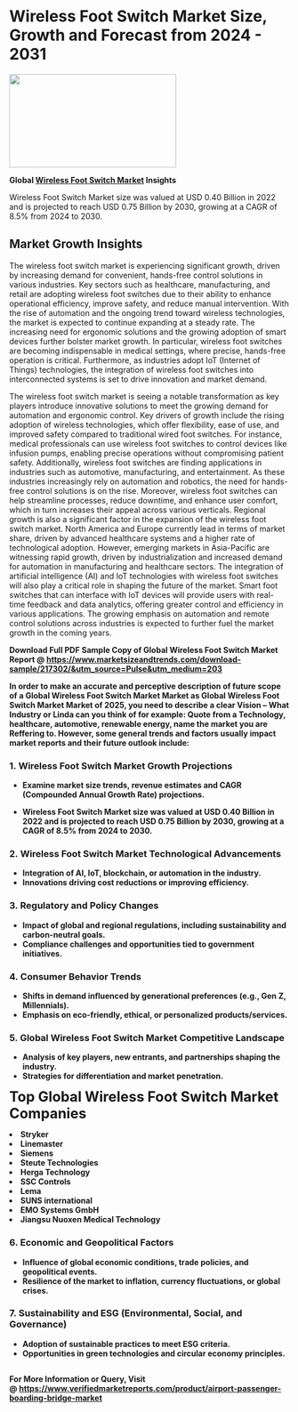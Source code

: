 <H1>Wireless Foot Switch Market Size, Growth and Forecast from 2024 - 2031</H1><img class="aligncenter size-medium wp-image-584254" src="https://thirdeyenews.in/wp-content/uploads/2024/09/Global-Market-Research-300x168.jpeg" alt="" width="300" height="168" /><p><strong>Global&nbsp;<a href="https://www.marketsizeandtrends.com/download-sample/217302/&amp;utm_source=Pulse&amp;utm_medium=203">Wireless Foot Switch Market</a> Insights</strong></p><p>Wireless Foot Switch Market size was valued at USD 0.40 Billion in 2022 and is projected to reach USD 0.75 Billion by 2030, growing at a CAGR of 8.5% from 2024 to 2030.</p><p><h2>Market Growth Insights</h2> <p>The wireless foot switch market is experiencing significant growth, driven by increasing demand for convenient, hands-free control solutions in various industries. Key sectors such as healthcare, manufacturing, and retail are adopting wireless foot switches due to their ability to enhance operational efficiency, improve safety, and reduce manual intervention. With the rise of automation and the ongoing trend toward wireless technologies, the market is expected to continue expanding at a steady rate. The increasing need for ergonomic solutions and the growing adoption of smart devices further bolster market growth. In particular, wireless foot switches are becoming indispensable in medical settings, where precise, hands-free operation is critical. Furthermore, as industries adopt IoT (Internet of Things) technologies, the integration of wireless foot switches into interconnected systems is set to drive innovation and market demand.</p> <p><strong></strong></p> <p>The wireless foot switch market is seeing a notable transformation as key players introduce innovative solutions to meet the growing demand for automation and ergonomic control. Key drivers of growth include the rising adoption of wireless technologies, which offer flexibility, ease of use, and improved safety compared to traditional wired foot switches. For instance, medical professionals can use wireless foot switches to control devices like infusion pumps, enabling precise operations without compromising patient safety. Additionally, wireless foot switches are finding applications in industries such as automotive, manufacturing, and entertainment. As these industries increasingly rely on automation and robotics, the need for hands-free control solutions is on the rise. Moreover, wireless foot switches can help streamline processes, reduce downtime, and enhance user comfort, which in turn increases their appeal across various verticals. Regional growth is also a significant factor in the expansion of the wireless foot switch market. North America and Europe currently lead in terms of market share, driven by advanced healthcare systems and a higher rate of technological adoption. However, emerging markets in Asia-Pacific are witnessing rapid growth, driven by industrialization and increased demand for automation in manufacturing and healthcare sectors. The integration of artificial intelligence (AI) and IoT technologies with wireless foot switches will also play a critical role in shaping the future of the market. Smart foot switches that can interface with IoT devices will provide users with real-time feedback and data analytics, offering greater control and efficiency in various applications. The growing emphasis on automation and remote control solutions across industries is expected to further fuel the market growth in the coming years.</p> <p><strong></p><p><span class=""><strong>Download Full PDF Sample Copy of Global Wireless Foot Switch Market Report</strong> @ <a href="https://www.marketsizeandtrends.com/download-sample/217302/&amp;utm_source=Pulse&amp;utm_medium=203" target="_blank">https://www.marketsizeandtrends.com/download-sample/217302/&amp;utm_source=Pulse&amp;utm_medium=203</a></span></p><p>In order to make an accurate and perceptive description of future scope of a Global&nbsp;Wireless Foot Switch Market Market as Global&nbsp;Wireless Foot Switch Market Market of 2025, you need to describe a clear Vision &ndash; What Industry or Linda can you think of for example: Quote from a Technology, healthcare, automotive, renewable energy, name the market you are Reffering to. However, some general trends and factors usually impact market reports and their future outlook include:</p><h3>1.&nbsp;<strong>Wireless Foot Switch Market Growth Projections</strong></h3><ul><li>Examine market size trends, revenue estimates and CAGR (Compounded Annual Growth Rate) projections.</li><li><p>Wireless Foot Switch Market size was valued at USD 0.40 Billion in 2022 and is projected to reach USD 0.75 Billion by 2030, growing at a CAGR of 8.5% from 2024 to 2030.</p></li></ul><h3>2.&nbsp;<strong>Wireless Foot Switch Market Technological Advancements</strong></h3><ul><li>Integration of AI, IoT, blockchain, or automation in the industry.</li><li>Innovations driving cost reductions or improving efficiency.</li></ul><h3>3.&nbsp;<strong>Regulatory and Policy Changes</strong></h3><ul><li>Impact of global and regional regulations, including sustainability and carbon-neutral goals.</li><li>Compliance challenges and opportunities tied to government initiatives.</li></ul><h3>4.&nbsp;<strong>Consumer Behavior Trends</strong></h3><ul><li>Shifts in demand influenced by generational preferences (e.g., Gen Z, Millennials).</li><li>Emphasis on eco-friendly, ethical, or personalized products/services.</li></ul><h3>5.&nbsp;<strong>Global Wireless Foot Switch Market Competitive Landscape</strong></h3><ul><li>Analysis of key players, new entrants, and partnerships shaping the industry.</li><li>Strategies for differentiation and market penetration.</li></ul><p data-pm-slice="1 1 []"><span style="color: inherit; font-family: inherit; font-size: 25px;">Top Global Wireless Foot Switch Market Companies</span></p><div class="" data-test-id=""><p><li>Stryker</li><li> Linemaster</li><li> Siemens</li><li> Steute Technologies</li><li> Herga Technology</li><li> SSC Controls</li><li> Lema</li><li> SUNS international</li><li> EMO Systems GmbH</li><li> Jiangsu Nuoxen Medical Technology</li></p></div><h3>6.&nbsp;<strong>Economic and Geopolitical Factors</strong></h3><ul><li>Influence of global economic conditions, trade policies, and geopolitical events.</li><li>Resilience of the market to inflation, currency fluctuations, or global crises.</li></ul><h3>7.&nbsp;<strong>Sustainability and ESG (Environmental, Social, and Governance)</strong></h3><ul><li>Adoption of sustainable practices to meet ESG criteria.</li><li>Opportunities in green technologies and circular economy principles.</li></ul><h2><strong style="font-size: 14px;">For More Information or Query, Visit @&nbsp;</strong><a style="background-color: #ffffff; font-size: 14px;" href="https://www.marketsizeandtrends.com/report/wireless-foot-switch-market/" target="_blank">https://www.verifiedmarketreports.com/product/airport-passenger-boarding-bridge-market</a></h2>
